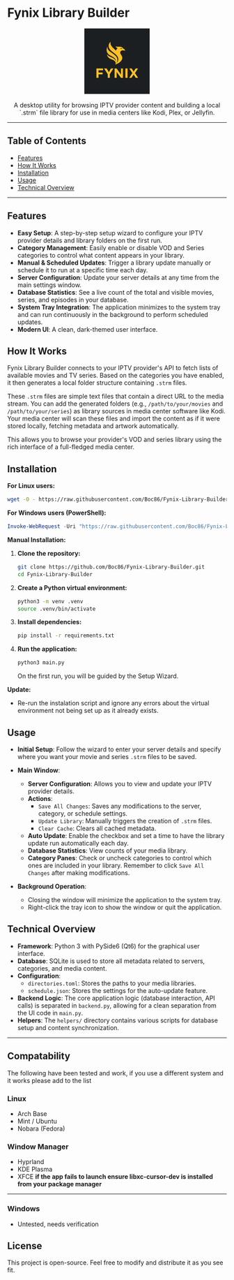 
# Fynix Library Builder

<p align="center">
  <img src="assets/FLB.png" alt="Fynix Library Builder Logo" width="150"/>
</p>

<p align="center">
  A desktop utility for browsing IPTV provider content and building a local `.strm` file library for use in media centers like Kodi, Plex, or Jellyfin.
</p>

---

## Table of Contents

- [Features](#features)
- [How It Works](#how-it-works)
- [Installation](#installation)
- [Usage](#usage)
- [Technical Overview](#technical-overview)

---

## Features

- **Easy Setup**: A step-by-step setup wizard to configure your IPTV provider details and library folders on the first run.
- **Category Management**: Easily enable or disable VOD and Series categories to control what content appears in your library.
- **Manual & Scheduled Updates**: Trigger a library update manually or schedule it to run at a specific time each day.
- **Server Configuration**: Update your server details at any time from the main settings window.
- **Database Statistics**: See a live count of the total and visible movies, series, and episodes in your database.
- **System Tray Integration**: The application minimizes to the system tray and can run continuously in the background to perform scheduled updates.
- **Modern UI**: A clean, dark-themed user interface.

## How It Works

Fynix Library Builder connects to your IPTV provider's API to fetch lists of available movies and TV series. Based on the categories you have enabled, it then generates a local folder structure containing `.strm` files.

These `.strm` files are simple text files that contain a direct URL to the media stream. You can add the generated folders (e.g., `/path/to/your/movies` and `/path/to/your/series`) as library sources in media center software like Kodi. Your media center will scan these files and import the content as if it were stored locally, fetching metadata and artwork automatically.

This allows you to browse your provider's VOD and series library using the rich interface of a full-fledged media center.

## Installation

**For Linux users:**

```bash
wget -O - https://raw.githubusercontent.com/Boc86/Fynix-Library-Builder/main/install.sh | bash
```

**For Windows users (PowerShell):**

```powershell
Invoke-WebRequest -Uri "https://raw.githubusercontent.com/Boc86/Fynix-Library-Builder/main/install.ps1" -OutFile "$env:TEMP\install.ps1"; Start-Process powershell -Verb RunAs -ArgumentList "-NoProfile -ExecutionPolicy Bypass -File \"$env:TEMP\install.ps1\""
```

**Manual Installation:**

1.  **Clone the repository:**
    ```bash
    git clone https://github.com/Boc86/Fynix-Library-Builder.git
    cd Fynix-Library-Builder
    ```

2.  **Create a Python virtual environment:**
    ```bash
    python3 -m venv .venv
    source .venv/bin/activate
    ```

3.  **Install dependencies:**
    ```bash
    pip install -r requirements.txt
    ```

4.  **Run the application:**
    ```bash
    python3 main.py
    ```
    On the first run, you will be guided by the Setup Wizard.

**Update:**
- Re-run the instalation script and ignore any errors about the virtual environment not being set up as it already exists.

## Usage

- **Initial Setup**: Follow the wizard to enter your server details and specify where you want your movie and series `.strm` files to be saved.

- **Main Window**:
    - **Server Configuration**: Allows you to view and update your IPTV provider details.
    - **Actions**: 
        - `Save All Changes`: Saves any modifications to the server, category, or schedule settings.
        - `Update Library`: Manually triggers the creation of `.strm` files.
        - `Clear Cache`: Clears all cached metadata.
    - **Auto Update**: Enable the checkbox and set a time to have the library update run automatically each day.
    - **Database Statistics**: View counts of your media library.
    - **Category Panes**: Check or uncheck categories to control which ones are included in your library. Remember to click `Save All Changes` after making modifications.

- **Background Operation**:
    - Closing the window will minimize the application to the system tray.
    - Right-click the tray icon to show the window or quit the application.

## Technical Overview

- **Framework**: Python 3 with PySide6 (Qt6) for the graphical user interface.
- **Database**: SQLite is used to store all metadata related to servers, categories, and media content.
- **Configuration**: 
    - `directories.toml`: Stores the paths to your media libraries.
    - `schedule.json`: Stores the settings for the auto-update feature.
- **Backend Logic**: The core application logic (database interaction, API calls) is separated in `backend.py`, allowing for a clean separation from the UI code in `main.py`.
- **Helpers**: The `helpers/` directory contains various scripts for database setup and content synchronization.

---

## Compatability
The following have been tested and work, if you use a different system and it works please add to the list
### Linux
- Arch Base
- Mint / Ubuntu
- Nobara (Fedora)

### Window Manager
- Hyprland
- KDE Plasma
- XFCE **if the app fails to launch ensure libxc-cursor-dev is installed from your package manager** 

---

### Windows
- Untested, needs verification

## License

This project is open-source. Feel free to modify and distribute it as you see fit.
